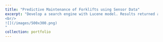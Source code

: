```yaml
---
title: "Predictive Maintenance of Forklifts using Sensor Data"
excerpt: "Develop a search engine with Lucene model. Results returned are ranked using tf-idf score. Users provide relevance feedback to improve the effectiveness of the information retrieved.
<br/>
![](/images/500x300.png)
"
collection: portfolio
---
```

